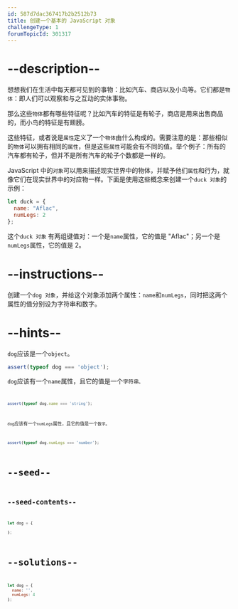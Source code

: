 ```yaml
---
id: 587d7dac367417b2b2512b73
title: 创建一个基本的 JavaScript 对象
challengeType: 1
forumTopicId: 301317
---
```


# --description--

想想我们在生活中每天都可见到的事物：比如汽车、商店以及小鸟等。它们都是`物体`：即人们可以观察和与之互动的实体事物。

那么这些`物体`都有哪些特征呢？比如汽车的特征是有轮子，商店是用来出售商品的，而小鸟的特征是有翅膀。

这些特征，或者说是`属性`定义了一个`物体`由什么构成的。需要注意的是：那些相似的`物体`可以拥有相同的`属性`，但是这些`属性`可能会有不同的值。举个例子：所有的汽车都有轮子，但并不是所有汽车的轮子个数都是一样的。

JavaScript 中的`对象`可以用来描述现实世界中的物体，并赋予他们`属性`和行为，就像它们在现实世界中的对应物一样。下面是使用这些概念来创建一个`duck 对象`的示例：

```js
let duck = {
  name: "Aflac",
  numLegs: 2
};
```

这个`duck 对象` 有两组键值对：一个是`name`属性，它的值是 "Aflac"；另一个是`numLegs`属性，它的值是 2。

# --instructions--

创建一个`dog 对象`，并给这个对象添加两个属性：`name`和`numLegs`，同时把这两个属性的值分别设为字符串和数字。

# --hints--

`dog`应该是一个`object`。

```js
assert(typeof dog === 'object');
```

`dog`应该有一个`name`属性，且它的值是一个<code>字符串<code>。

```js
assert(typeof dog.name === 'string');
```

`dog`应该有一个`numLegs`属性，且它的值是一个`数字`。

```js
assert(typeof dog.numLegs === 'number');
```

# --seed--

## --seed-contents--

```js
let dog = {

};
```

# --solutions--

```js
let dog = {
  name: '',
  numLegs: 4
};
```
